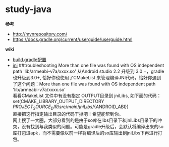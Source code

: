 # study-java
**参考**  
* http://mvnrepository.com/
* https://docs.gradle.org/current/userguide/userguide.html

**wiki**  
* [build.gradle配置](https://github.com/nonelittlesong/study-java/wiki/build.gradle)
* [jni](https://github.com/nonelittlesong/study-java/wiki/jni)
##troubleshooting
More than one file was found with OS independent path 'lib/armeabi-v7a/xxxx.so'
从Android studio 2.2 升级到 3.0 +，gradle 也升级到3.0+, 恰好你也使用了CMakeList 来管理编译JNI代码，恰好你遇到了这个问题：More than one file was found with OS independent path 'lib/armeabi-v7a/xxxx.so'  
看看CMakeList 文件中有没有指定 OUTPUT目录到 jniLibs, 如下面的代码：  
set(CMAKE_LIBRARY_OUTPUT_DIRECTORY ${PROJECT_SOURCE_DIR}/src/main/jniLibs/${ANDROID_ABI})  
直接把这行指定输出目录的代码干掉吧！希望能帮到你。  
网上搜了一大圈，大部分看到的是由于so库在libs目录下和jniLibs目录下的冲突，没有找到与我类似的问题。可能是gradle升级后，会默认将编译出来的so库打包进apk，而不需要像以前一样将编译后的so库输出到jniLibs下再进行打包。  
